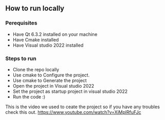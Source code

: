 ## How to run locally

### Perequisites
- Have Qt 6.3.2 installed on your machine
- Have Cmake installed
- Have Visual studio 2022 installed

### Steps to run
- Clone the repo locally
- Use cmake to Configure the project.
- Use cmake to Generate the project
- Open the project in Visual studio 2022
- Set the project as startup project in visual studio 2022
- Run the code :)

This is the video we used to ceate the project so if you have any troubles check this out.
https://www.youtube.com/watch?v=XiMplRfuFJc